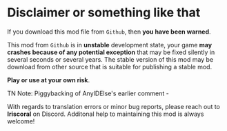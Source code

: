 # Disclaimer or something like that

If you download this mod file from `Github`, then **you have been warned**.

This mod from `Github` is in **unstable** development state, your game **may crashes because of any potential exception** that may be fixed silently in several seconds or several years. The stable version of this mod may be download from other source that is suitable for publishing a stable mod.

**Play or use at your own risk**.

TN Note: Piggybacking of AnyIDElse's earlier comment -

With regards to translation errors or minor bug reports, please reach out to **Iriscoral** on Discord. Additonal help to maintaining this mod is always welcome!


